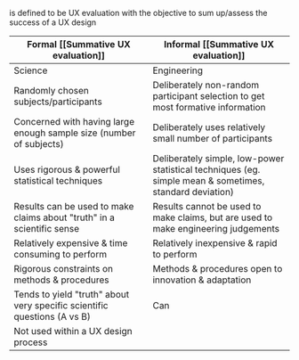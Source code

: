 is defined to be UX evaluation with the objective to sum up/assess the success of a UX design

| Formal [[Summative UX evaluation]]                                       | Informal [[Summative UX evaluation]]                                                                    |
| ------------------------------------------------------------------------ | ------------------------------------------------------------------------------------------------------- |
| Science                                                                  | Engineering                                                                                             |
| Randomly chosen subjects/participants                                    | Deliberately non-random participant selection to get most formative information                         |
| Concerned with having large enough sample size (number of subjects)      | Deliberately uses relatively small number of participants                                               |
| Uses rigorous & powerful statistical techniques                          | Deliberately simple, low-power statistical techniques (eg. simple mean & sometimes, standard deviation) |
| Results can be used to make claims about "truth" in a scientific sense   | Results cannot be used to make claims, but are used to make engineering judgements                      |
| Relatively expensive & time consuming to perform                         | Relatively inexpensive & rapid to perform                                                               |
| Rigorous constraints on methods & procedures                             | Methods & procedures open to innovation & adaptation                                                    |
| Tends to yield "truth" about very specific scientific questions (A vs B) | Can                                                                                                     |
| Not used within a UX design process                                      |                                                                                                         |
